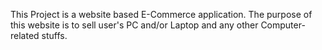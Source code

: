 This Project is a website based E-Commerce application. The purpose of this website is to sell user's PC and/or Laptop and any other Computer-related stuffs.
